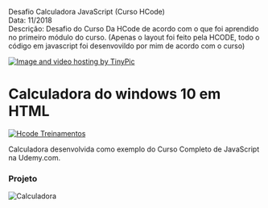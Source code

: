 Desafio Calculadora JavaScript (Curso HCode)<br>
Data: 11/2018<br>
Descrição: Desafio do Curso Da HCode de acordo com o que foi aprendido no primeiro módulo do curso. (Apenas o layout foi feito pela HCODE, todo o código em javascript foi desenvovildo por mim de acordo com o curso)<br>

<a href="http://pt-br.tinypic.com?ref=2ez6wr6" target="_blank"><img src="http://i68.tinypic.com/2ez6wr6.jpg" border="0" alt="Image and video hosting by TinyPic"></a>
<br>
# Calculadora do windows 10 em HTML

[![Hcode Treinamentos](https://www.hcode.com.br/res/img/hcode-200x100.png)](https://www.hcode.com.br)

Calculadora desenvolvida como exemplo do Curso Completo de JavaScript na Udemy.com.

### Projeto
![Calculadora](https://firebasestorage.googleapis.com/v0/b/hcode-com-br.appspot.com/o/calculadora-hcode-win.png?alt=media&token=218a8f2a-b800-4d03-92e8-9e493a4e949f)
